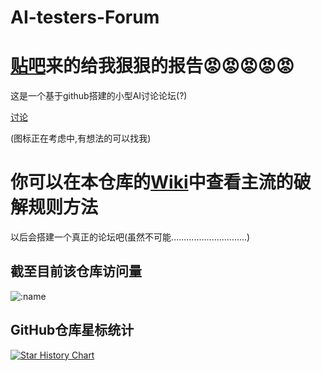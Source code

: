 # AI-testers-Forum

# [贴吧](https://tieba.baidu.com/p/8392468258?pn=1)来的给我狠狠的报告😡😡😡😡😡

这是一个基于github搭建的小型AI讨论论坛(?)

[讨论](https://github.com/viopsa233/aitesters-forum-backup/discussions)

(图标正在考虑中,有想法的可以找我)

# 你可以在本仓库的[Wiki](https://github.com/viopsa233/AI-testers-Forum/wiki)中查看主流的破解规则方法


以后会搭建一个真正的论坛吧(虽然不可能..............................)

## 截至目前该仓库访问量

![:name](https://count.getloli.com/get/@:aitesters-forum-backup)



## GitHub仓库星标统计

[![Star History Chart](https://api.star-history.com/svg?repos=viopsa233/AI-testers-Forum&type=Date)](https://star-history.com/#viopsa233/AI-testers-Forum&Date)
